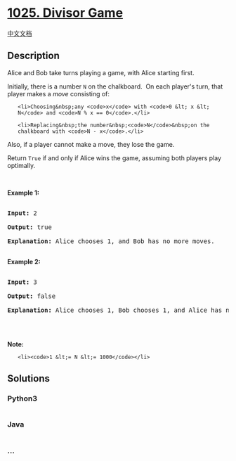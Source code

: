 # [1025. Divisor Game](https://leetcode.com/problems/divisor-game)

[中文文档](/solution/1000-1099/1025.Divisor%20Game/README.md)

## Description
<p>Alice and Bob take turns playing a game, with Alice starting first.</p>



<p>Initially, there is a number <code>N</code>&nbsp;on the chalkboard.&nbsp; On each player&#39;s turn, that player makes a <em>move</em>&nbsp;consisting of:</p>



<ul>

	<li>Choosing&nbsp;any <code>x</code> with <code>0 &lt; x &lt; N</code> and <code>N % x == 0</code>.</li>

	<li>Replacing&nbsp;the number&nbsp;<code>N</code>&nbsp;on the chalkboard with <code>N - x</code>.</li>

</ul>



<p>Also, if a player cannot make a move, they lose the game.</p>



<p>Return <code>True</code> if and only if Alice wins the game, assuming both players play optimally.</p>



<p>&nbsp;</p>



<ol>

</ol>



<div>

<p><strong>Example 1:</strong></p>



<pre>

<strong>Input: </strong><span id="example-input-1-1">2</span>

<strong>Output: </strong><span id="example-output-1">true</span>

<strong>Explanation:</strong> Alice chooses 1, and Bob has no more moves.

</pre>



<div>

<p><strong>Example 2:</strong></p>



<pre>

<strong>Input: </strong><span id="example-input-2-1">3</span>

<strong>Output: </strong><span id="example-output-2">false</span>

<strong>Explanation:</strong> Alice chooses 1, Bob chooses 1, and Alice has no more moves.

</pre>



<p>&nbsp;</p>



<p><strong>Note:</strong></p>



<ol>

	<li><code>1 &lt;= N &lt;= 1000</code></li>

</ol>

</div>

</div>


## Solutions


<!-- tabs:start -->

### **Python3**

```python

```

### **Java**

```java

```

### **...**
```

```

<!-- tabs:end -->